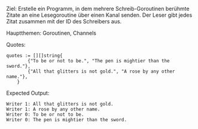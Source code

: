 Ziel: Erstelle ein Programm, in dem mehrere Schreib-Goroutinen berühmte Zitate an eine Lesegoroutine über einen Kanal senden. Der Leser gibt jedes Zitat zusammen mit der ID des Schreibers aus.

Hauptthemen: Goroutinen, Channels

Quotes:
```
quotes := [][]string{
		{"To be or not to be.", "The pen is mightier than the sword."},
		{"All that glitters is not gold.", "A rose by any other name."},
	}
```

Expected Output:
```
Writer 1: All that glitters is not gold.
Writer 1: A rose by any other name.
Writer 0: To be or not to be.
Writer 0: The pen is mightier than the sword.
```
